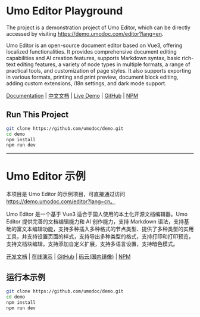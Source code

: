 # Umo Editor Playground

The project is a demonstration project of Umo Editor, which can be directly accessed by visiting https://demo.umodoc.com/editor?lang=en.

Umo Editor is an open-source document editor based on Vue3, offering localized functionalities. It provides comprehensive document editing capabilities and AI creation features, supports Markdown syntax, basic rich-text editing features, a variety of node types in multiple formats, a range of practical tools, and customization of page styles. It also supports exporting in various formats, printing and print preview, document block editing, adding custom extensions, i18n settings, and dark mode support.

[Documentation](https://editor.umodoc.com/en/docs) | [中文文档](https://editor.umodoc.com/cn/docs) | [Live Demo](https://demo.umodoc.com/editor?lang=en) | [GitHub](https://github.com/umodoc/editor) | [NPM](https://www.npmjs.com/package/@umoteam/editor)

## Run This Project

```bash
git clone https://github.com/umodoc/demo.git
cd demo
npm install
npm run dev
```

---

# Umo Editor 示例

本项目是 Umo Editor 的示例项目，可直接通过访问 https://demo.umodoc.com/editor?lang=cn。

Umo Editor 是一个基于 Vue3 适合于国人使用的本土化开源文档编辑器。Umo Editor 提供完善的文档编辑能力和 AI 创作能力，支持 Markdown 语法，支持基础的富文本编辑功能，支持多种插入多种格式的节点类型、提供了多种类型的实用工具，并支持设置页面的样式，支持导出多种类型的格式，支持打印和打印预览，支持文档块编辑，支持添加自定义扩展，支持多语言设置，支持暗色模式。

[开发文档](https://editor.umodoc.com/cn/docs) | [在线演示](https://demo.umodoc.com/editor?lang=cn) | [GitHub](https://github.com/umodoc/editor) | [码云(国内镜像)](https://gitee.com/umodoc/editor) | [NPM](https://www.npmjs.com/package/@umoteam/editor)

## 运行本示例

```bash
git clone https://github.com/umodoc/demo.git
cd demo
npm install
npm run dev
```
